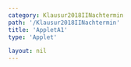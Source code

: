 ```yaml
---
category: Klausur2018IINachtermin
path: '/Klausur2018IINachtermin'
title: 'AppletA1'
type: 'Applet'

layout: nil
---
```

<script type="text/javascript" src="https://cdnjs.cloudflare.com/ajax/libs/jsxgraph/0.99.7/jsxgraphcore.js"></script>
<link type="text/css" href="https://cdnjs.cloudflare.com/ajax/libs/jsxgraph/0.99.6/jsxgraph.css"><link rel="stylesheet" type="text/css" href="//cdnjs.cloudflare.com/ajax/libs/jsxgraph/0.99.7/jsxgraph.css" />
<div id="e10f218f-d224-477e-aea2-e88d4e9fa681" class="jxgbox" style="width:500px; height:500px">
<script type="text/javascript">
(function(){
 //board
var board = JXG.JSXGraph.initBoard('e10f218f-d224-477e-aea2-e88d4e9fa681', {
                boundingbox: [-10, 3500, 80, -200],
                axis: true
                
            });  
           
var f = x => 500 * (Math.pow(1.03, x));

var  Gf = board.create('functiongraph', [f, 0, 100]);

var glider = board.create('glider', [20, f(20), Gf], {color: 'orange', size:2, label:{fontsize:16}});

var coords = board.create('text', [0.5, 27500, function(){
	return 'A(' + JXG.toFixed(glider.X(), 2) + ' | ' + JXG.toFixed(glider.Y(), 0) + ')';
}], {fontsize: 18});

var temp = function()
{
return JXG.toFixed(((JXG.toFixed(glider.Y()-500, 0))/500) * 100, 0);
};

var cooling = board.create('text', [5, 2700, function(){
return 'Zunahme: '+ temp() + '%';
}], {fontsize: 18});

board.create('text', [5, 3200, '2018 NT MatII/III A1'], {fontsize: 18});

var x_l = board.create('line', [glider, function(){return [glider.X(), 0];}], {color:'gray'});
var y_l = board.create('line', [glider, function(){return [0, glider.Y()];}], {color:'gray'});

})();
  
  </script>
  </div>
